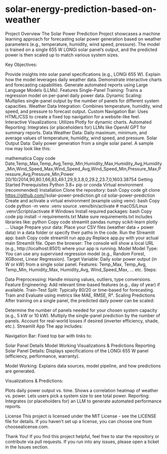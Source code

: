 # solar-energy-prediction-based-on-weather
Project Overview
The Solar Power Prediction Project showcases a machine learning approach for forecasting solar power generation based on weather parameters (e.g., temperature, humidity, wind speed, pressure). The model is trained on a single 655 W LONGi solar panel’s output, and the predicted power is then scaled up to match various system sizes.

Key Objectives:

Provide insights into solar panel specifications (e.g., LONGi 655 W).
Explain how the model leverages daily weather data.
Demonstrate interactive charts and forecasting capabilities.
Generate automated reports using Large Language Models (LLMs).
Features
Single-Panel Training: Trains a regression model on per-panel daily power data.
Dynamic Scaling: Multiplies single-panel output by the number of panels for different system capacities.
Weather Data Integration: Combines temperature, humidity, wind speed, and pressure to forecast output.
Custom Navigation Bar: Uses HTML/CSS to create a fixed top navigation for a website-like feel.
Interactive Visualizations: Utilizes Plotly for dynamic charts.
Automated Reporting: Integrates (or placeholders for) LLMs like OpenAI GPT for summary reports.
Data
Weather Data: Daily maximum, minimum, and average values of temperature, humidity, wind speed, and pressure.
Solar Output Data: Daily power generation from a single solar panel.
A sample row may look like this:

mathematica
Copy code
Date,Temp_Max,Temp_Avg,Temp_Min,Humidity_Max,Humidity_Avg,Humidity_Min,Wind_Speed_Max,Wind_Speed_Avg,Wind_Speed_Min,Pressure_Max,Pressure_Avg,Pressure_Min,Power
20/10/2014,90,80.1,66,83,49.1,29,9,3.8,0,29.2,23.7,0,1603.38754
Getting Started
Prerequisites
Python 3.8+
pip or conda
Virtual environment (recommended)
Installation
Clone the repository:
bash
Copy code
git clone https://github.com/<username>/solar-power-prediction.git
cd solar-power-prediction
Create and activate a virtual environment (example using venv):
bash
Copy code
python -m venv .venv
source .venv/bin/activate       # macOS/Linux
.venv\Scripts\activate          # Windows
Install required packages:
bash
Copy code
pip install -r requirements.txt
Make sure requirements.txt includes libraries like:
python
Copy code
streamlit
pandas
numpy
scikit-learn
plotly
...
Usage
Prepare your data: Place your CSV files (weather data + power data) in a data folder or specify their paths in the code.
Run the Streamlit app:
bash
Copy code
streamlit run app.py
Replace app.py with your actual main Streamlit file.
Open the browser: The console will show a local URL (e.g., http://localhost:8501) where your app is running.
Model
Model Type: You can use any supervised regression model (e.g., Random Forest, XGBoost, Linear Regression).
Target Variable: Daily solar power output (in W or kW) from a single solar panel.
Features: Temp_Max, Temp_Avg, Temp_Min, Humidity_Max, Humidity_Avg, Wind_Speed_Max, ... etc.
Steps:

Data Preprocessing: Handle missing values, outliers, type conversions.
Feature Engineering: Add relevant time-based features (e.g., day of year) if available.
Train-Test Split: Typically 80/20 or time-based for forecasting.
Train and Evaluate using metrics like MAE, RMSE, R².
Scaling Predictions
After training on a single panel, the predicted daily power can be scaled:

Determine the number of panels needed for your chosen system capacity (e.g., 5 kW or 10 kW).
Multiply the single-panel prediction by the number of panels.
Account for real-world losses if desired (inverter efficiency, shade, etc.).
Streamlit App
The app includes:

Navigation Bar: Fixed top bar with links to:

Solar Panel Details
Model Working
Visualizations & Predictions
Reporting
Solar Panel Details: Displays specifications of the LONGi 655 W panel (efficiency, performance, warranty).

Model Working: Explains data sources, model pipeline, and how predictions are generated.

Visualizations & Predictions:

Plots daily power output vs. time.
Shows a correlation heatmap of weather vs. power.
Lets users pick a system size to see total power.
Reporting: Integrates (or placeholders for) an LLM to generate automated performance reports.

License
This project is licensed under the MIT License - see the LICENSE file for details.
If you haven’t set up a license, you can choose one from choosealicense.com.

Thank You!
If you find this project helpful, feel free to star the repository or contribute via pull requests. If you run into any issues, please open a ticket in the Issues section.


